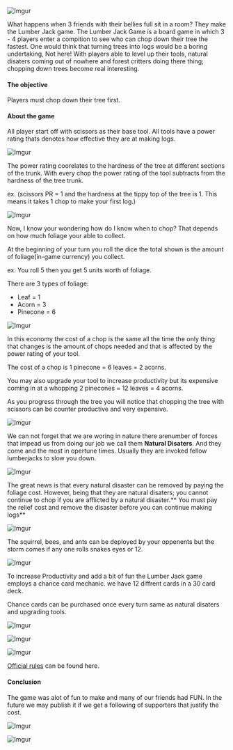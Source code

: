 ![Imgur](https://i.imgur.com/4GeacRN.jpg)

What happens when 3 friends with their bellies full sit in a room? They make the Lumber Jack game. The Lumber Jack Game is a board game in which 3 - 4 players enter a compition to see who can chop down their tree the fastest. One would think that turning trees into logs would be a boring undertaking, Not here! With players able to level up their tools, natural disaters coming out of nowhere and forest critters doing there thing; chopping down trees become real interesting.

#### The objective
Players must chop down their tree first.

#### About the game

All player start off with scissors as their base tool. All tools have a power rating thats denotes how effective they are at making logs.

![Imgur](https://i.imgur.com/UFo1vH2.gif)

The power rating coorelates to the hardness of the tree at different sections of the trunk. With every chop the power rating of the tool subtracts from the hardness of the tree trunk. 

ex. (scissors PR = 1 and the hardness at the tippy top of the tree is 1. This means it takes 1 chop to make your first log.)

![Imgur](https://i.imgur.com/dFAuTqE.jpg)

Now, I know your wondering how do I know when to chop? That depends on how much foliage your able to collect. 

At the beginning of your turn you roll the dice the total shown is the amount of foliage(in-game currency) you collect. 

ex. You roll 5 then you get 5 units worth of foliage.

There are 3 types of foliage:
- Leaf = 1
- Acorn = 3
- Pinecone = 6

![Imgur](https://i.imgur.com/h2iJRl1.png)

In this economy the cost of a chop is the same all the time the only thing that changes is the amount of chops needed and that is affected by the power rating of your tool.

The cost of a chop is 1 pinecone = 6 leaves = 2 acorns.

You may also upgrade your tool to increase productivity but its expensive coming in at a whopping 2 pinecones = 12 leaves = 4 acorns.

As you progress through the tree you will notice that chopping the tree with scissors can be counter productive and very expensive.

![Imgur](https://i.imgur.com/LNQ96B6.jpg)

We can not forget that we are woring in nature there arenumber of forces that impead us from doing our job we call them **Natural Disaters**. And they come and the most in opertune times. Usually they are invoked fellow lumberjacks to slow you down.

![Imgur](https://i.imgur.com/J1aP7eP.jpg)

The great news is that every natural disaster can be removed by paying the foliage cost. However, being that they are natural disaters; you cannot continue to chop if you are afflicted by a natural disaster.** You must pay the relief cost and remove the disaster before you can continue making logs**

![Imgur](https://i.imgur.com/AkNwdBW.png)

The squirrel, bees, and ants can be deployed by your oppenents but the storm comes if any one rolls snakes eyes or 12.

![Imgur](https://i.imgur.com/aUXrP1u.png)

To increase Productivity and add a bit of fun the Lumber Jack game employs a chance card mechanic. we have 12 diffrent cards in a 30 card deck. 

Chance cards can be purchased once every turn same as natural disaters and upgrading tools. 

![Imgur](https://i.imgur.com/flNQ81p.png)

![Imgur](https://i.imgur.com/i8lY7pR.png)

![Imgur](https://i.imgur.com/vUw0Yu7.png)

[Official rules](https://docs.google.com/document/d/1ndD8fKrfK-XFIBHfLKLeUsDsjkoU8w1u8Q6JNDD9mZU/edit?usp=sharing) can be found here.

#### Conclusion

The game was alot of fun to make and many of our friends had FUN. In the future we may publish it if we get a following of supporters that justify the cost.

![Imgur](https://i.imgur.com/ETZQKVm.jpg)

![Imgur](https://i.imgur.com/UPi2l3j.jpg)
